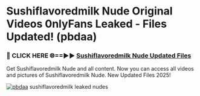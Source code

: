 # Sushiflavoredmilk Nude Original Videos 0nlyFans Leaked - Files Updated! (pbdaa)

<h3>🔴 CLICK HERE 🌐==►► <a href="https://tinyurl.com/52m3yx9h" rel="nofollow">Sushiflavoredmilk Nude Updated Files</a></h3>

Get Sushiflavoredmilk Nude and all content. Now you can access all videos and pictures of Sushiflavoredmilk Nude. New Updated Files 2025!

[![pbdaa](https://i.imgur.com/TnHtlc8.gif)](https://tinyurl.com/52m3yx9h)
sushiflavoredmilk leaked nudes